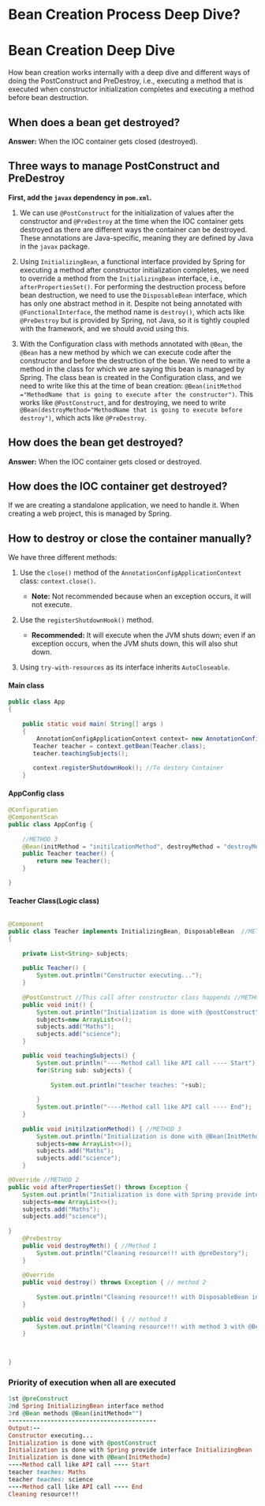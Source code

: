 # Bean Creation Process Deep Dive?

# Bean Creation Deep Dive

How bean creation works internally with a deep dive and different ways of doing the PostConstruct and PreDestroy, i.e., executing a method that is executed when constructor initialization completes and executing a method before bean destruction. 

## When does a bean get destroyed?
**Answer:** When the IOC container gets closed (destroyed).

## Three ways to manage PostConstruct and PreDestroy
**First, add the `javax` dependency in `pom.xml`.**

1. We can use `@PostConstruct` for the initialization of values after the constructor and `@PreDestroy` at the time when the IOC container gets destroyed as there are different ways the container can be destroyed. These annotations are Java-specific, meaning they are defined by Java in the `javax` package.

2. Using `InitializingBean`, a functional interface provided by Spring for executing a method after constructor initialization completes, we need to override a method from the `InitializingBean` interface, i.e., `afterPropertiesSet()`. For performing the destruction process before bean destruction, we need to use the `DisposableBean` interface, which has only one abstract method in it. Despite not being annotated with `@FunctionalInterface`, the method name is `destroy()`, which acts like `@PreDestroy` but is provided by Spring, not Java, so it is tightly coupled with the framework, and we should avoid using this.

3. With the Configuration class with methods annotated with `@Bean`, the `@Bean` has a new method by which we can execute code after the constructor and before the destruction of the bean. We need to write a method in the class for which we are saying this bean is managed by Spring. The class bean is created in the Configuration class, and we need to write like this at the time of bean creation: `@Bean(initMethod ="MethodName that is going to execute after the constructor")`. This works like `@PostConstruct`, and for destroying, we need to write `@Bean(destroyMethod="MethodName that is going to execute before destroy")`, which acts like `@PreDestroy`.

## How does the bean get destroyed?
**Answer:** When the IOC container gets closed or destroyed.

## How does the IOC container get destroyed?
If we are creating a standalone application, we need to handle it. When creating a web project, this is managed by Spring.

## How to destroy or close the container manually?
We have three different methods:

1. Use the `close()` method of the `AnnotationConfigApplicationContext` class: `context.close()`. 
   - **Note:** Not recommended because when an exception occurs, it will not execute.

2. Use the `registerShutdownHook()` method.
   - **Recommended:** It will execute when the JVM shuts down; even if an exception occurs, when the JVM shuts down, this will also shut down.

3. Using `try-with-resources` as its interface inherits `AutoCloseable`.

#### Main class
```java
public class App 
{
	
    public static void main( String[] args )
    {
    	AnnotationConfigApplicationContext context= new AnnotationConfigApplicationContext(AppConfig.class);
       Teacher teacher = context.getBean(Teacher.class);
       teacher.teachingSubjects();
       
       context.registerShutdownHook(); //To destory Container
    }

```

#### AppConfig class
```java
@Configuration
@ComponentScan
public class AppConfig {
	
	//METHOD 3
	@Bean(initMethod = "initilzationMethod", destroyMethod = "destroyMethod")
	public Teacher teacher() {
		return new Teacher();
	}

}
```

#### Teacher Class(Logic class)
```java

@Component
public class Teacher implements InitializingBean, DisposableBean  //METHOD 2
{
	
	private List<String> subjects;
	
	public Teacher() {
		System.out.println("Constructor executing...");
	}
	
	@PostConstruct //This call after constructor class happends //METHOD 1
	public void init() {
		System.out.println("Initialization is done with @postConstruct");
		subjects=new ArrayList<>();
		subjects.add("Maths");
		subjects.add("science");
	}

	public void teachingSubjects() {
		System.out.println("----Method call like API call ---- Start");
		for(String sub: subjects) {
			
			System.out.println("teacher teaches: "+sub);
			
		}
		System.out.println("----Method call like API call ---- End");
	}
	
	public void initilzationMethod() { //METHOD 3
		System.out.println("Initialization is done with @Bean(InitMethod=) ");
		subjects=new ArrayList<>();
		subjects.add("Maths");
		subjects.add("science");
	}

@Override //METHOD 2
public void afterPropertiesSet() throws Exception {
	System.out.println("Initialization is done with Spring provide interface InitializingBean");
	subjects=new ArrayList<>();
	subjects.add("Maths");
	subjects.add("science");
	
}
	@PreDestroy
	public void destroyMeth() { //Method 1
		System.out.println("Cleaning resource!!! with @preDestory");
	}
	
	@Override
	public void destroy() throws Exception { // method 2 
		
		System.out.println("Cleaning resource!!! with DisposableBean interface");
	}
	
	public void destroyMethod() { // method 3
		System.out.println("Cleaning resource!!! with method 3 with @Bean");
	}

	

}

```
### Priority of execution when all are executed
```ruby
1st @preConstruct 
2nd Spring InitializingBean interface method
3rd @Bean methods @Bean(initMethod="")
------------------------------------------
Output:--
Constructor executing...
Initialization is done with @postConstruct
Initialization is done with Spring provide interface InitializingBean
Initialization is done with @Bean(InitMethod=) 
----Method call like API call ---- Start
teacher teaches: Maths
teacher teaches: science
----Method call like API call ---- End
Cleaning resource!!!

```
